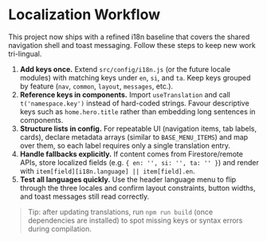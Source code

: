 # Localization Workflow

This project now ships with a refined i18n baseline that covers the shared navigation shell and toast messaging. Follow these steps to keep new work tri-lingual.

1. **Add keys once.** Extend `src/config/i18n.js` (or the future locale modules) with matching keys under `en`, `si`, and `ta`. Keep keys grouped by feature (`nav`, `common`, `layout`, `messages`, etc.).
2. **Reference keys in components.** Import `useTranslation` and call `t('namespace.key')` instead of hard-coded strings. Favour descriptive keys such as `home.hero.title` rather than embedding long sentences in components.
3. **Structure lists in config.** For repeatable UI (navigation items, tab labels, cards), declare metadata arrays (similar to `BASE_MENU_ITEMS`) and map over them, so each label requires only a single translation entry.
4. **Handle fallbacks explicitly.** If content comes from Firestore/remote APIs, store localized fields (e.g. `{ en: '', si: '', ta: '' }`) and render with `item[field][i18n.language] || item[field].en`.
5. **Test all languages quickly.** Use the header language menu to flip through the three locales and confirm layout constraints, button widths, and toast messages still read correctly.

> Tip: after updating translations, run `npm run build` (once dependencies are installed) to spot missing keys or syntax errors during compilation.
